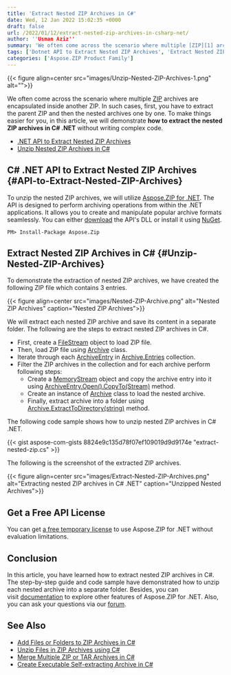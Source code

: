 ```yaml
---
title: 'Extract Nested ZIP Archives in C#'
date: Wed, 12 Jan 2022 15:02:35 +0000
draft: false
url: /2022/01/12/extract-nested-zip-archives-in-csharp-net/
author: ''Usman Aziz''
summary: 'We often come across the scenario where multiple [ZIP][1] archives are encapsulated inside another ZIP. In such cases, first, you have to extract the parent ZIP and then the nested archives one by one. To make things easier for you, in this article, we will demonstrate **how to extract the nested ZIP archives in C# .NET** without writing complex code.'
tags: ['Dotnet API to Extract Nested ZIP Archives', 'Extract Nested ZIP Archives in Csharp', 'Open Nested ZIP Archives in CSharp', 'Unzip Nested ZIP Archives in Csharp']
categories: ['Aspose.ZIP Product Family']
---
```




{{< figure align=center src="images/Unzip-Nested-ZIP-Archives-1.png" alt="">}}


We often come across the scenario where multiple [ZIP][2] archives are encapsulated inside another ZIP. In such cases, first, you have to extract the parent ZIP and then the nested archives one by one. To make things easier for you, in this article, we will demonstrate **how to extract the nested ZIP archives in C# .NET** without writing complex code.

*   [.NET API to Extract Nested ZIP Archives][3]
*   [Unzip Nested ZIP Archives in C#][4]

## C# .NET API to Extract Nested ZIP Archives {#API-to-Extract-Nested-ZIP-Archives}

To unzip the nested ZIP archives, we will utilize [Aspose.ZIP for .NET][5]. The API is designed to perform archiving operations from within the .NET applications. It allows you to create and manipulate popular archive formats seamlessly. You can either [download][6] the API's DLL or install it using [NuGet][7].

```
PM> Install-Package Aspose.Zip
```

## Extract Nested ZIP Archives in C# {#Unzip-Nested-ZIP-Archives}

To demonstrate the extraction of nested ZIP archives, we have created the following ZIP file which contains 3 entries.



{{< figure align=center src="images/Nested-ZIP-Archive.png" alt="Nested ZIP Archives" caption="Nested ZIP Archives">}}


We will extract each nested ZIP archive and save its content in a separate folder. The following are the steps to extract nested ZIP archives in C#.

*   First, create a [FileStream][8] object to load ZIP file.
*   Then, load ZIP file using [Archive][9] class.
*   Iterate through each [ArchiveEntry][10] in [Archive.Entries][11] collection.
*   Filter the ZIP archives in the collection and for each archive perform following steps:
    *   Create a [MemoryStream][12] object and copy the archive entry into it using [ArchiveEntry.Open().CopyTo(Stream)][13] method.
    *   Create an instance of [Archive][14] class to load the nested archive.
    *   Finally, extract archive into a folder using [Archive.ExtractToDirectory(string)][15] method.

The following code sample shows how to unzip nested ZIP archives in C# .NET.

{{< gist aspose-com-gists 8824e9c135d78f07ef109019d9d9174e "extract-nested-zip.cs" >}}

The following is the screenshot of the extracted ZIP archives.



{{< figure align=center src="images/Extract-Nested-ZIP-Archives.png" alt="Extracting nested ZIP archives in C# .NET" caption="Unzipped Nested Archives">}}


## Get a Free API License

You can get [a free temporary license][16] to use Aspose.ZIP for .NET without evaluation limitations.

## Conclusion

In this article, you have learned how to extract nested ZIP archives in C#. The step-by-step guide and code sample have demonstrated how to unzip each nested archive into a separate folder. Besides, you can visit [documentation][17] to explore other features of Aspose.ZIP for .NET. Also, you can ask your questions via our [forum][18].

## See Also

*   [Add Files or Folders to ZIP Archives in C#][19]
*   [Unzip Files in ZIP Archives using C#][20]
*   [Merge Multiple ZIP or TAR Archives in C#][21]
*   [Create Executable Self-extracting Archive in C#][22]




[1]: https://docs.fileformat.com/compression/zip/
[2]: https://docs.fileformat.com/compression/zip/
[3]: #API-to-Extract-Nested-ZIP-Archives
[4]: #Unzip-Nested-ZIP-Archives
[5]: https://products.aspose.com/zip/net/
[6]: https://downloads.aspose.com/zip/net/
[7]: https://www.nuget.org/packages/Aspose.ZIP
[8]: https://docs.microsoft.com/en-us/dotnet/api/system.io.filestream
[9]: https://apireference.aspose.com/zip/net/aspose.zip/archive
[10]: https://apireference.aspose.com/zip/net/aspose.zip/archiveentry
[11]: https://apireference.aspose.com/zip/net/aspose.zip/archive/properties/entries
[12]: https://docs.microsoft.com/en-us/dotnet/api/system.io.memorystream
[13]: https://docs.microsoft.com/en-gb/dotnet/api/system.io.stream.copyto?view=net-6.0#System_IO_Stream_CopyTo_System_IO_Stream_
[14]: https://apireference.aspose.com/zip/net/aspose.zip/archive
[15]: https://apireference.aspose.com/zip/net/aspose.zip/archive/methods/extracttodirectory
[16]: https://purchase.aspose.com/temporary-license
[17]: https://docs.aspose.com/zip/net/
[18]: https://forum.aspose.com/
[19]: https://blog.aspose.com/2020/04/22/create-zip-archives-add-files-or-folders-to-zip-in-csharp-asp.net/
[20]: https://blog.aspose.com/2020/04/23/unzip-files-in-password-protected-zip-archives-in-csharp-asp.net/
[21]: https://blog.aspose.com/2022/01/06/merge-zip-and-tar-files-in-csharp/
[22]: https://blog.aspose.com/2022/01/10/create-self-extracting-archive-in-csharp/




